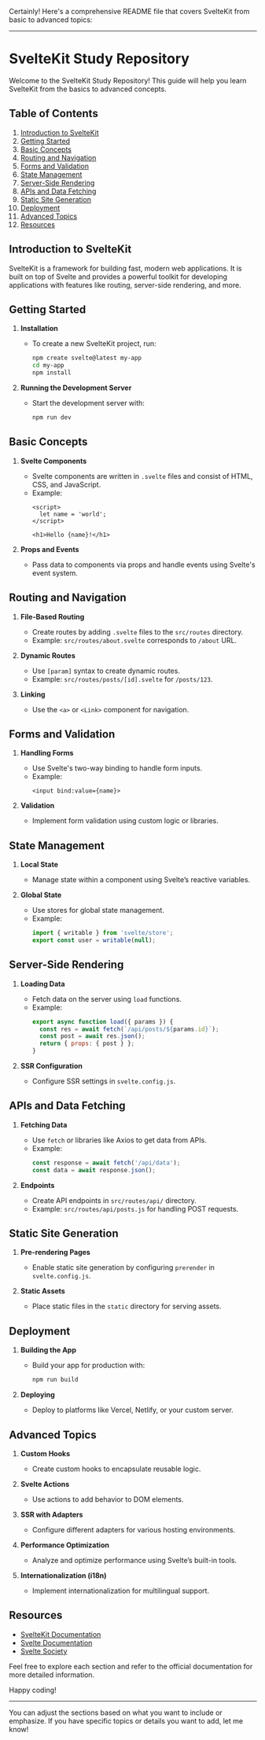 Certainly! Here's a comprehensive README file that covers SvelteKit from basic to advanced topics:

---

# SvelteKit Study Repository

Welcome to the SvelteKit Study Repository! This guide will help you learn SvelteKit from the basics to advanced concepts.

## Table of Contents

1. [Introduction to SvelteKit](#introduction-to-sveltekit)
2. [Getting Started](#getting-started)
3. [Basic Concepts](#basic-concepts)
4. [Routing and Navigation](#routing-and-navigation)
5. [Forms and Validation](#forms-and-validation)
6. [State Management](#state-management)
7. [Server-Side Rendering](#server-side-rendering)
8. [APIs and Data Fetching](#apis-and-data-fetching)
9. [Static Site Generation](#static-site-generation)
10. [Deployment](#deployment)
11. [Advanced Topics](#advanced-topics)
12. [Resources](#resources)

## Introduction to SvelteKit

SvelteKit is a framework for building fast, modern web applications. It is built on top of Svelte and provides a powerful toolkit for developing applications with features like routing, server-side rendering, and more.

## Getting Started

1. **Installation**
   - To create a new SvelteKit project, run:
     ```bash
     npm create svelte@latest my-app
     cd my-app
     npm install
     ```

2. **Running the Development Server**
   - Start the development server with:
     ```bash
     npm run dev
     ```

## Basic Concepts

1. **Svelte Components**
   - Svelte components are written in `.svelte` files and consist of HTML, CSS, and JavaScript.
   - Example:
     ```svelte
     <script>
       let name = 'world';
     </script>

     <h1>Hello {name}!</h1>
     ```

2. **Props and Events**
   - Pass data to components via props and handle events using Svelte's event system.

## Routing and Navigation

1. **File-Based Routing**
   - Create routes by adding `.svelte` files to the `src/routes` directory.
   - Example: `src/routes/about.svelte` corresponds to `/about` URL.

2. **Dynamic Routes**
   - Use `[param]` syntax to create dynamic routes.
   - Example: `src/routes/posts/[id].svelte` for `/posts/123`.

3. **Linking**
   - Use the `<a>` or `<Link>` component for navigation.

## Forms and Validation

1. **Handling Forms**
   - Use Svelte's two-way binding to handle form inputs.
   - Example:
     ```svelte
     <input bind:value={name}>
     ```

2. **Validation**
   - Implement form validation using custom logic or libraries.

## State Management

1. **Local State**
   - Manage state within a component using Svelte’s reactive variables.

2. **Global State**
   - Use stores for global state management.
   - Example:
     ```javascript
     import { writable } from 'svelte/store';
     export const user = writable(null);
     ```

## Server-Side Rendering

1. **Loading Data**
   - Fetch data on the server using `load` functions.
   - Example:
     ```javascript
     export async function load({ params }) {
       const res = await fetch(`/api/posts/${params.id}`);
       const post = await res.json();
       return { props: { post } };
     }
     ```

2. **SSR Configuration**
   - Configure SSR settings in `svelte.config.js`.

## APIs and Data Fetching

1. **Fetching Data**
   - Use `fetch` or libraries like Axios to get data from APIs.
   - Example:
     ```javascript
     const response = await fetch('/api/data');
     const data = await response.json();
     ```

2. **Endpoints**
   - Create API endpoints in `src/routes/api/` directory.
   - Example: `src/routes/api/posts.js` for handling POST requests.

## Static Site Generation

1. **Pre-rendering Pages**
   - Enable static site generation by configuring `prerender` in `svelte.config.js`.

2. **Static Assets**
   - Place static files in the `static` directory for serving assets.

## Deployment

1. **Building the App**
   - Build your app for production with:
     ```bash
     npm run build
     ```

2. **Deploying**
   - Deploy to platforms like Vercel, Netlify, or your custom server.

## Advanced Topics

1. **Custom Hooks**
   - Create custom hooks to encapsulate reusable logic.

2. **Svelte Actions**
   - Use actions to add behavior to DOM elements.

3. **SSR with Adapters**
   - Configure different adapters for various hosting environments.

4. **Performance Optimization**
   - Analyze and optimize performance using Svelte’s built-in tools.

5. **Internationalization (i18n)**
   - Implement internationalization for multilingual support.

## Resources

- [SvelteKit Documentation](https://kit.svelte.dev/docs)
- [Svelte Documentation](https://svelte.dev/docs)
- [Svelte Society](https://sveltesociety.dev/)

Feel free to explore each section and refer to the official documentation for more detailed information.

Happy coding!

---

You can adjust the sections based on what you want to include or emphasize. If you have specific topics or details you want to add, let me know!
